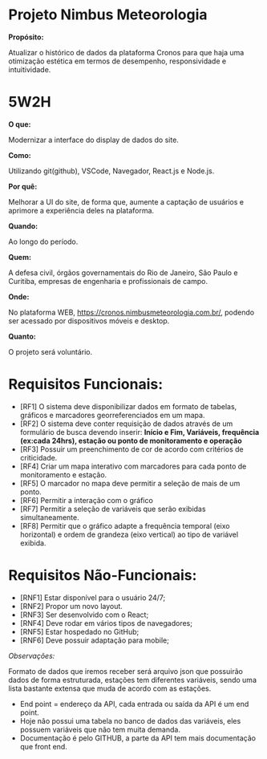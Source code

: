 # Projeto Nimbus Meteorologia

**Propósito:**

Atualizar o histórico de dados da plataforma Cronos para que haja uma otimização estética em termos de desempenho, responsividade e intuitividade.

# 5W2H

**O que:**

Modernizar a interface do display de dados do site.

**Como:**

Utilizando git(github), VSCode, Navegador, React.js e Node.js.

**Por quê:**

Melhorar a UI do site, de forma que, aumente a captação de usuários e aprimore a experiência deles na plataforma.

**Quando:**

Ao longo do período.

**Quem:**

A defesa civil, órgãos governamentais do Rio de Janeiro, São Paulo e Curitiba, empresas de engenharia e profissionais de campo.

**Onde:**

No plataforma WEB, https://cronos.nimbusmeteorologia.com.br/, podendo ser acessado por dispositivos móveis e desktop.

**Quanto:** 

O projeto será voluntário.


# Requisitos Funcionais:
* [RF1] O sistema deve disponibilizar dados em formato de tabelas, gráficos e marcadores georreferenciados em um mapa.
* [RF2] O sistema deve conter requisição de dados através de um formulário de busca devendo inserir: **Início e Fim, Variáveis, frequência (ex:cada 24hrs), estação ou ponto de monitoramento e operação**
* [RF3] Possuir um preenchimento de cor de acordo com critérios de criticidade.
* [RF4] Criar um mapa interativo com marcadores para cada ponto de monitoramento e estação.
* [RF5] O marcador no mapa deve permitir a seleção de mais de um ponto.
* [RF6] Permitir a interação com o gráfico
* [RF7] Permitir a seleção de variáveis que serão exibidas simultaneamente.
* [RF8] Permitir que o gráfico adapte a frequência temporal (eixo horizontal) e ordem de grandeza (eixo vertical) ao tipo de variável exibida.



# Requisitos Não-Funcionais:
* [RNF1] Estar disponível para o usuário 24/7;
* [RNF2] Propor um novo layout.
* [RNF3] Ser desenvolvido com o React;
* [RNF4] Deve rodar em vários tipos de navegadores; 
* [RNF5] Estar hospedado no GitHub; 
* [RNF6] Deve possuir adaptação para mobile;



*Observações:*

Formato de dados que iremos receber será arquivo json que possuirão dados de forma estruturada, estações tem diferentes variáveis, sendo uma lista bastante extensa que muda de acordo com as estações.
- End point = endereço da API, cada entrada ou saída da API é um end point.
- Hoje não possui uma tabela no banco de dados das variáveis, eles possuem variáveis que não tem muita demanda. 
- Documentação é pelo GITHUB, a parte da API tem mais documentação que front end.

